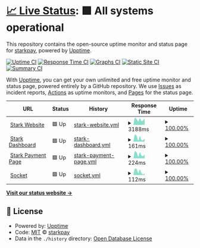 # [📈 Live Status](https://starkpay.github.io/status): <!--live status--> **🟩 All systems operational**

This repository contains the open-source uptime monitor and status page for [starkpay](https://starkpayments.com/), powered by [Upptime](https://github.com/upptime/upptime).

[![Uptime CI](https://github.com/starkpay/status/workflows/Uptime%20CI/badge.svg)](https://github.com/starkpay/status/actions?query=workflow%3A%22Uptime+CI%22)
[![Response Time CI](https://github.com/starkpay/status/workflows/Response%20Time%20CI/badge.svg)](https://github.com/starkpay/status/actions?query=workflow%3A%22Response+Time+CI%22)
[![Graphs CI](https://github.com/starkpay/status/workflows/Graphs%20CI/badge.svg)](https://github.com/starkpay/status/actions?query=workflow%3A%22Graphs+CI%22)
[![Static Site CI](https://github.com/starkpay/status/workflows/Static%20Site%20CI/badge.svg)](https://github.com/starkpay/status/actions?query=workflow%3A%22Static+Site+CI%22)
[![Summary CI](https://github.com/starkpay/status/workflows/Summary%20CI/badge.svg)](https://github.com/starkpay/status/actions?query=workflow%3A%22Summary+CI%22)

With [Upptime](https://upptime.js.org), you can get your own unlimited and free uptime monitor and status page, powered entirely by a GitHub repository. We use [Issues](https://github.com/starkpay/status/issues) as incident reports, [Actions](https://github.com/starkpay/status/actions) as uptime monitors, and [Pages](https://starkpay.github.io/status) for the status page.

<!--start: status pages-->
<!-- This summary is generated by Upptime (https://github.com/upptime/upptime) -->
<!-- Do not edit this manually, your changes will be overwritten -->
<!-- prettier-ignore -->
| URL | Status | History | Response Time | Uptime |
| --- | ------ | ------- | ------------- | ------ |
| <img alt="" src="https://favicons.githubusercontent.com/starkpayments.com" height="13"> [Stark Website](https://starkpayments.com) | 🟩 Up | [stark-website.yml](https://github.com/starkpay/status/commits/HEAD/history/stark-website.yml) | <details><summary><img alt="Response time graph" src="./graphs/stark-website/response-time-week.png" height="20"> 3188ms</summary><br><a href="https://starkpay.github.io/status/history/stark-website"><img alt="Response time 3114" src="https://img.shields.io/endpoint?url=https%3A%2F%2Fraw.githubusercontent.com%2Fstarkpay%2Fstatus%2FHEAD%2Fapi%2Fstark-website%2Fresponse-time.json"></a><br><a href="https://starkpay.github.io/status/history/stark-website"><img alt="24-hour response time 3779" src="https://img.shields.io/endpoint?url=https%3A%2F%2Fraw.githubusercontent.com%2Fstarkpay%2Fstatus%2FHEAD%2Fapi%2Fstark-website%2Fresponse-time-day.json"></a><br><a href="https://starkpay.github.io/status/history/stark-website"><img alt="7-day response time 3188" src="https://img.shields.io/endpoint?url=https%3A%2F%2Fraw.githubusercontent.com%2Fstarkpay%2Fstatus%2FHEAD%2Fapi%2Fstark-website%2Fresponse-time-week.json"></a><br><a href="https://starkpay.github.io/status/history/stark-website"><img alt="30-day response time 3130" src="https://img.shields.io/endpoint?url=https%3A%2F%2Fraw.githubusercontent.com%2Fstarkpay%2Fstatus%2FHEAD%2Fapi%2Fstark-website%2Fresponse-time-month.json"></a><br><a href="https://starkpay.github.io/status/history/stark-website"><img alt="1-year response time 3114" src="https://img.shields.io/endpoint?url=https%3A%2F%2Fraw.githubusercontent.com%2Fstarkpay%2Fstatus%2FHEAD%2Fapi%2Fstark-website%2Fresponse-time-year.json"></a></details> | <details><summary><a href="https://starkpay.github.io/status/history/stark-website">100.00%</a></summary><a href="https://starkpay.github.io/status/history/stark-website"><img alt="All-time uptime 99.91%" src="https://img.shields.io/endpoint?url=https%3A%2F%2Fraw.githubusercontent.com%2Fstarkpay%2Fstatus%2FHEAD%2Fapi%2Fstark-website%2Fuptime.json"></a><br><a href="https://starkpay.github.io/status/history/stark-website"><img alt="24-hour uptime 100.00%" src="https://img.shields.io/endpoint?url=https%3A%2F%2Fraw.githubusercontent.com%2Fstarkpay%2Fstatus%2FHEAD%2Fapi%2Fstark-website%2Fuptime-day.json"></a><br><a href="https://starkpay.github.io/status/history/stark-website"><img alt="7-day uptime 100.00%" src="https://img.shields.io/endpoint?url=https%3A%2F%2Fraw.githubusercontent.com%2Fstarkpay%2Fstatus%2FHEAD%2Fapi%2Fstark-website%2Fuptime-week.json"></a><br><a href="https://starkpay.github.io/status/history/stark-website"><img alt="30-day uptime 99.92%" src="https://img.shields.io/endpoint?url=https%3A%2F%2Fraw.githubusercontent.com%2Fstarkpay%2Fstatus%2FHEAD%2Fapi%2Fstark-website%2Fuptime-month.json"></a><br><a href="https://starkpay.github.io/status/history/stark-website"><img alt="1-year uptime 99.91%" src="https://img.shields.io/endpoint?url=https%3A%2F%2Fraw.githubusercontent.com%2Fstarkpay%2Fstatus%2FHEAD%2Fapi%2Fstark-website%2Fuptime-year.json"></a></details>
| <img alt="" src="https://favicons.githubusercontent.com/dashboard.starkpayments.net" height="13"> [Stark Dashboard](https://dashboard.starkpayments.net/healthCheck) | 🟩 Up | [stark-dashboard.yml](https://github.com/starkpay/status/commits/HEAD/history/stark-dashboard.yml) | <details><summary><img alt="Response time graph" src="./graphs/stark-dashboard/response-time-week.png" height="20"> 161ms</summary><br><a href="https://starkpay.github.io/status/history/stark-dashboard"><img alt="Response time 183" src="https://img.shields.io/endpoint?url=https%3A%2F%2Fraw.githubusercontent.com%2Fstarkpay%2Fstatus%2FHEAD%2Fapi%2Fstark-dashboard%2Fresponse-time.json"></a><br><a href="https://starkpay.github.io/status/history/stark-dashboard"><img alt="24-hour response time 132" src="https://img.shields.io/endpoint?url=https%3A%2F%2Fraw.githubusercontent.com%2Fstarkpay%2Fstatus%2FHEAD%2Fapi%2Fstark-dashboard%2Fresponse-time-day.json"></a><br><a href="https://starkpay.github.io/status/history/stark-dashboard"><img alt="7-day response time 161" src="https://img.shields.io/endpoint?url=https%3A%2F%2Fraw.githubusercontent.com%2Fstarkpay%2Fstatus%2FHEAD%2Fapi%2Fstark-dashboard%2Fresponse-time-week.json"></a><br><a href="https://starkpay.github.io/status/history/stark-dashboard"><img alt="30-day response time 157" src="https://img.shields.io/endpoint?url=https%3A%2F%2Fraw.githubusercontent.com%2Fstarkpay%2Fstatus%2FHEAD%2Fapi%2Fstark-dashboard%2Fresponse-time-month.json"></a><br><a href="https://starkpay.github.io/status/history/stark-dashboard"><img alt="1-year response time 183" src="https://img.shields.io/endpoint?url=https%3A%2F%2Fraw.githubusercontent.com%2Fstarkpay%2Fstatus%2FHEAD%2Fapi%2Fstark-dashboard%2Fresponse-time-year.json"></a></details> | <details><summary><a href="https://starkpay.github.io/status/history/stark-dashboard">100.00%</a></summary><a href="https://starkpay.github.io/status/history/stark-dashboard"><img alt="All-time uptime 98.14%" src="https://img.shields.io/endpoint?url=https%3A%2F%2Fraw.githubusercontent.com%2Fstarkpay%2Fstatus%2FHEAD%2Fapi%2Fstark-dashboard%2Fuptime.json"></a><br><a href="https://starkpay.github.io/status/history/stark-dashboard"><img alt="24-hour uptime 100.00%" src="https://img.shields.io/endpoint?url=https%3A%2F%2Fraw.githubusercontent.com%2Fstarkpay%2Fstatus%2FHEAD%2Fapi%2Fstark-dashboard%2Fuptime-day.json"></a><br><a href="https://starkpay.github.io/status/history/stark-dashboard"><img alt="7-day uptime 100.00%" src="https://img.shields.io/endpoint?url=https%3A%2F%2Fraw.githubusercontent.com%2Fstarkpay%2Fstatus%2FHEAD%2Fapi%2Fstark-dashboard%2Fuptime-week.json"></a><br><a href="https://starkpay.github.io/status/history/stark-dashboard"><img alt="30-day uptime 99.86%" src="https://img.shields.io/endpoint?url=https%3A%2F%2Fraw.githubusercontent.com%2Fstarkpay%2Fstatus%2FHEAD%2Fapi%2Fstark-dashboard%2Fuptime-month.json"></a><br><a href="https://starkpay.github.io/status/history/stark-dashboard"><img alt="1-year uptime 98.14%" src="https://img.shields.io/endpoint?url=https%3A%2F%2Fraw.githubusercontent.com%2Fstarkpay%2Fstatus%2FHEAD%2Fapi%2Fstark-dashboard%2Fuptime-year.json"></a></details>
| <img alt="" src="https://favicons.githubusercontent.com/gateway.starkpayments.net" height="13"> [Stark Payment Page](https://gateway.starkpayments.net/) | 🟩 Up | [stark-payment-page.yml](https://github.com/starkpay/status/commits/HEAD/history/stark-payment-page.yml) | <details><summary><img alt="Response time graph" src="./graphs/stark-payment-page/response-time-week.png" height="20"> 224ms</summary><br><a href="https://starkpay.github.io/status/history/stark-payment-page"><img alt="Response time 259" src="https://img.shields.io/endpoint?url=https%3A%2F%2Fraw.githubusercontent.com%2Fstarkpay%2Fstatus%2FHEAD%2Fapi%2Fstark-payment-page%2Fresponse-time.json"></a><br><a href="https://starkpay.github.io/status/history/stark-payment-page"><img alt="24-hour response time 206" src="https://img.shields.io/endpoint?url=https%3A%2F%2Fraw.githubusercontent.com%2Fstarkpay%2Fstatus%2FHEAD%2Fapi%2Fstark-payment-page%2Fresponse-time-day.json"></a><br><a href="https://starkpay.github.io/status/history/stark-payment-page"><img alt="7-day response time 224" src="https://img.shields.io/endpoint?url=https%3A%2F%2Fraw.githubusercontent.com%2Fstarkpay%2Fstatus%2FHEAD%2Fapi%2Fstark-payment-page%2Fresponse-time-week.json"></a><br><a href="https://starkpay.github.io/status/history/stark-payment-page"><img alt="30-day response time 463" src="https://img.shields.io/endpoint?url=https%3A%2F%2Fraw.githubusercontent.com%2Fstarkpay%2Fstatus%2FHEAD%2Fapi%2Fstark-payment-page%2Fresponse-time-month.json"></a><br><a href="https://starkpay.github.io/status/history/stark-payment-page"><img alt="1-year response time 259" src="https://img.shields.io/endpoint?url=https%3A%2F%2Fraw.githubusercontent.com%2Fstarkpay%2Fstatus%2FHEAD%2Fapi%2Fstark-payment-page%2Fresponse-time-year.json"></a></details> | <details><summary><a href="https://starkpay.github.io/status/history/stark-payment-page">100.00%</a></summary><a href="https://starkpay.github.io/status/history/stark-payment-page"><img alt="All-time uptime 98.18%" src="https://img.shields.io/endpoint?url=https%3A%2F%2Fraw.githubusercontent.com%2Fstarkpay%2Fstatus%2FHEAD%2Fapi%2Fstark-payment-page%2Fuptime.json"></a><br><a href="https://starkpay.github.io/status/history/stark-payment-page"><img alt="24-hour uptime 100.00%" src="https://img.shields.io/endpoint?url=https%3A%2F%2Fraw.githubusercontent.com%2Fstarkpay%2Fstatus%2FHEAD%2Fapi%2Fstark-payment-page%2Fuptime-day.json"></a><br><a href="https://starkpay.github.io/status/history/stark-payment-page"><img alt="7-day uptime 100.00%" src="https://img.shields.io/endpoint?url=https%3A%2F%2Fraw.githubusercontent.com%2Fstarkpay%2Fstatus%2FHEAD%2Fapi%2Fstark-payment-page%2Fuptime-week.json"></a><br><a href="https://starkpay.github.io/status/history/stark-payment-page"><img alt="30-day uptime 99.94%" src="https://img.shields.io/endpoint?url=https%3A%2F%2Fraw.githubusercontent.com%2Fstarkpay%2Fstatus%2FHEAD%2Fapi%2Fstark-payment-page%2Fuptime-month.json"></a><br><a href="https://starkpay.github.io/status/history/stark-payment-page"><img alt="1-year uptime 98.18%" src="https://img.shields.io/endpoint?url=https%3A%2F%2Fraw.githubusercontent.com%2Fstarkpay%2Fstatus%2FHEAD%2Fapi%2Fstark-payment-page%2Fuptime-year.json"></a></details>
| <img alt="" src="https://favicons.githubusercontent.com/pay.starkpayments.net" height="13"> [Socket](https://pay.starkpayments.net:3001) | 🟩 Up | [socket.yml](https://github.com/starkpay/status/commits/HEAD/history/socket.yml) | <details><summary><img alt="Response time graph" src="./graphs/socket/response-time-week.png" height="20"> 112ms</summary><br><a href="https://starkpay.github.io/status/history/socket"><img alt="Response time 135" src="https://img.shields.io/endpoint?url=https%3A%2F%2Fraw.githubusercontent.com%2Fstarkpay%2Fstatus%2FHEAD%2Fapi%2Fsocket%2Fresponse-time.json"></a><br><a href="https://starkpay.github.io/status/history/socket"><img alt="24-hour response time 57" src="https://img.shields.io/endpoint?url=https%3A%2F%2Fraw.githubusercontent.com%2Fstarkpay%2Fstatus%2FHEAD%2Fapi%2Fsocket%2Fresponse-time-day.json"></a><br><a href="https://starkpay.github.io/status/history/socket"><img alt="7-day response time 112" src="https://img.shields.io/endpoint?url=https%3A%2F%2Fraw.githubusercontent.com%2Fstarkpay%2Fstatus%2FHEAD%2Fapi%2Fsocket%2Fresponse-time-week.json"></a><br><a href="https://starkpay.github.io/status/history/socket"><img alt="30-day response time 132" src="https://img.shields.io/endpoint?url=https%3A%2F%2Fraw.githubusercontent.com%2Fstarkpay%2Fstatus%2FHEAD%2Fapi%2Fsocket%2Fresponse-time-month.json"></a><br><a href="https://starkpay.github.io/status/history/socket"><img alt="1-year response time 135" src="https://img.shields.io/endpoint?url=https%3A%2F%2Fraw.githubusercontent.com%2Fstarkpay%2Fstatus%2FHEAD%2Fapi%2Fsocket%2Fresponse-time-year.json"></a></details> | <details><summary><a href="https://starkpay.github.io/status/history/socket">100.00%</a></summary><a href="https://starkpay.github.io/status/history/socket"><img alt="All-time uptime 98.09%" src="https://img.shields.io/endpoint?url=https%3A%2F%2Fraw.githubusercontent.com%2Fstarkpay%2Fstatus%2FHEAD%2Fapi%2Fsocket%2Fuptime.json"></a><br><a href="https://starkpay.github.io/status/history/socket"><img alt="24-hour uptime 100.00%" src="https://img.shields.io/endpoint?url=https%3A%2F%2Fraw.githubusercontent.com%2Fstarkpay%2Fstatus%2FHEAD%2Fapi%2Fsocket%2Fuptime-day.json"></a><br><a href="https://starkpay.github.io/status/history/socket"><img alt="7-day uptime 100.00%" src="https://img.shields.io/endpoint?url=https%3A%2F%2Fraw.githubusercontent.com%2Fstarkpay%2Fstatus%2FHEAD%2Fapi%2Fsocket%2Fuptime-week.json"></a><br><a href="https://starkpay.github.io/status/history/socket"><img alt="30-day uptime 99.94%" src="https://img.shields.io/endpoint?url=https%3A%2F%2Fraw.githubusercontent.com%2Fstarkpay%2Fstatus%2FHEAD%2Fapi%2Fsocket%2Fuptime-month.json"></a><br><a href="https://starkpay.github.io/status/history/socket"><img alt="1-year uptime 98.09%" src="https://img.shields.io/endpoint?url=https%3A%2F%2Fraw.githubusercontent.com%2Fstarkpay%2Fstatus%2FHEAD%2Fapi%2Fsocket%2Fuptime-year.json"></a></details>

<!--end: status pages-->

[**Visit our status website →**](https://starkpay.github.io/status)

## 📄 License

- Powered by: [Upptime](https://github.com/upptime/upptime)
- Code: [MIT](./LICENSE) © [starkpay](https://starkpayments.com/)
- Data in the `./history` directory: [Open Database License](https://opendatacommons.org/licenses/odbl/1-0/)
